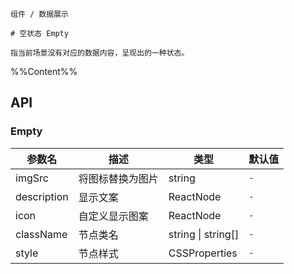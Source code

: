 `````
组件 / 数据展示

# 空状态 Empty

指当前场景没有对应的数据内容，呈现出的一种状态。
`````

%%Content%%

## API

### Empty

|参数名|描述|类型|默认值|
|---|---|---|---|
|imgSrc|将图标替换为图片|string |`-`|
|description|显示文案|ReactNode |`-`|
|icon|自定义显示图案|ReactNode |`-`|
|className|节点类名|string \| string[] |`-`|
|style|节点样式|CSSProperties |`-`|
